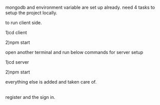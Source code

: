 mongodb and environment variable are set up already.
need 4 tasks to setup the project locally.

to run client side.
<br/>


1)cd client 
<br/>

2)npm start
<br/>

open another terminal and run below commands for server setup
<br/>

1)cd server
<br/>

2)npm start
<br/>


everything else is added and taken care of.

<br/>
register and the sign in. 







